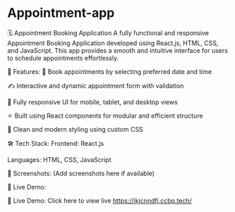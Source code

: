 # Appointment-app
🗓️ Appointment Booking Application
A fully functional and responsive Appointment Booking Application developed using React.js, HTML, CSS, and JavaScript. This app provides a smooth and intuitive interface for users to schedule appointments effortlessly.

🚀 Features:
📆 Book appointments by selecting preferred date and time

✍️ Interactive and dynamic appointment form with validation

📱 Fully responsive UI for mobile, tablet, and desktop views

⚛️ Built using React components for modular and efficient structure

🎨 Clean and modern styling using custom CSS

🛠️ Tech Stack:
Frontend: React.js

Languages: HTML, CSS, JavaScript

📸 Screenshots:
(Add screenshots here if available)

🔗 Live Demo:

🔗 Live Demo:
Click here to view live https://ikjcnndfj.ccbp.tech/
